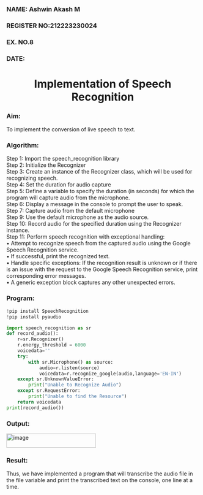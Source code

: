  <H3>NAME: Ashwin Akash M</H3>
<H3>REGISTER NO:212223230024</H3>
<H3>EX. NO.8</H3>
<H3>DATE:</H3>
<H1 ALIGN =CENTER>Implementation of Speech Recognition</H1>
<H3>Aim:</H3> 
 To implement the conversion of live speech to text.<BR>
<h3>Algorithm:</h3>
Step 1: Import the speech_recognition library<Br>
Step 2: Initialize the Recognizer<Br>
Step 3: Create an instance of the Recognizer class, which will be used for recognizing speech.<Br>
Step 4: Set the duration for audio capture<Br>
Step 5: Define a variable to specify the duration (in seconds) for which the program will capture audio from the microphone.<Br>
Step 6: Display a message in the console to prompt the user to speak.<Br>
Step 7: Capture audio from the default microphone<Br>
Step 9: Use the default microphone as the audio source.<Br>
Step 10: Record audio for the specified duration using the Recognizer instance.<Br>
Step 11: Perform speech recognition with exceptional handling:<Br>
•	Attempt to recognize speech from the captured audio using the Google Speech Recognition service.<Br>
•	If successful, print the recognized text.<Br>
•	Handle specific exceptions: If the recognition result is unknown or if there is an issue with the request to the Google Speech Recognition service, print corresponding error messages.<Br>
•	A generic exception block captures any other unexpected errors.<Br>

### Program:
```python
!pip install SpeechRecognition
!pip install pyaudio

import speech_recognition as sr
def record_audio():
    r=sr.Recognizer()
    r.energy_threshold = 6000
    voicedata=''
    try:
        with sr.Microphone() as source:
            audio=r.listen(source)
            voicedata=r.recognize_google(audio,language='EN-IN')            
    except sr.UnknownValueError:
        print("Unable to Recognize Audio")
    except sr.RequestError:
        print("Unable to find the Resource")
    return voicedata
print(record_audio())
```


<H3> Output:</H3>
<img width="234" height="37" alt="image" src="https://github.com/user-attachments/assets/1522a38f-61cb-4b86-8cef-8baa08b3bb42" />


<H3> Result:</H3>
Thus, we have implemented a program that will transcribe the audio file in the file variable and print the transcribed text on the console, one line at a time.
